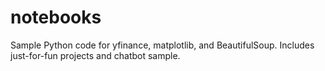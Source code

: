 # notebooks
Sample Python code for yfinance, matplotlib, and BeautifulSoup.
Includes just-for-fun projects and chatbot sample.
